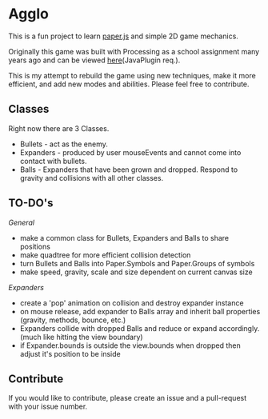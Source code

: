 Agglo
=====

This is a fun project to learn [paper.js](http://paperjs.org/ "paper.js") and simple 2D game mechanics.

Originally this game was built with Processing as a school assignment many years ago and can be viewed [here](http://www.openprocessing.org/sketch/32751 "Open Processing")(JavaPlugin req.).

This is my attempt to rebuild the game using new techniques, make it more efficient, and add new modes and abilities. Please feel free to contribute.

Classes
-------

Right now there are 3 Classes. 
- Bullets - act as the enemy. 
- Expanders - produced by user mouseEvents and cannot come into contact with bullets.
- Balls - Expanders that have been grown and dropped. Respond to gravity and collisions with all other classes.

TO-DO's
-------

_General_
- make a common class for Bullets, Expanders and Balls to share positions
- make quadtree for more efficient collision detection
- turn Bullets and Balls into Paper.Symbols and Paper.Groups of symbols
- make speed, gravity, scale and size dependent on current canvas size

_Expanders_
- create a 'pop' animation on collision and destroy expander instance
- on mouse release, add expander to Balls array and inherit ball properties (gravity, methods, bounce, etc.)
- Expanders collide with dropped Balls and reduce or expand accordingly. (much like hitting the view boundary)
- if Expander.bounds is outside the view.bounds when dropped then adjust it's position to be inside

Contribute
----------
If you would like to contribute, please create an issue and a pull-request with your issue number.